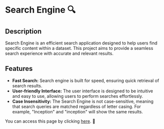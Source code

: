 # Search Engine 🔍

## Description

Search Engine is an efficient search application designed to help users find specific content within a dataset. This project aims to provide a seamless search experience with accurate and relevant results.

## Features

- **Fast Search:** Search engine is built for speed, ensuring quick retrieval of search results.
- **User-friendly Interface:** The user interface is designed to be intuitive and easy to use, allowing users to perform searches effortlessly.
- **Case Insensitivity:** The Search Engine is not case-sensitive, meaning that search queries are matched regardless of letter casing. For example, "Inception" and "inception" will show the same results.

You can access this page by clicking <a href="https://akwiecinska.github.io/Search-Engine/">here</a>. 🚀
